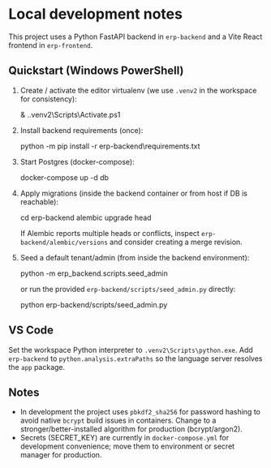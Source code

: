 Local development notes
=======================

This project uses a Python FastAPI backend in `erp-backend` and a Vite React frontend in `erp-frontend`.

Quickstart (Windows PowerShell)
-------------------------------

1. Create / activate the editor virtualenv (we use `.venv2` in the workspace for consistency):

   & .\.venv2\Scripts\Activate.ps1

2. Install backend requirements (once):

   python -m pip install -r erp-backend\requirements.txt

3. Start Postgres (docker-compose):

   docker-compose up -d db

4. Apply migrations (inside the backend container or from host if DB is reachable):

   cd erp-backend
   alembic upgrade head

   If Alembic reports multiple heads or conflicts, inspect `erp-backend/alembic/versions` and consider creating a merge revision.

5. Seed a default tenant/admin (from inside the backend environment):

   python -m erp_backend.scripts.seed_admin

   or run the provided `erp-backend/scripts/seed_admin.py` directly:

   python erp-backend/scripts/seed_admin.py

VS Code
-------

Set the workspace Python interpreter to `.venv2\Scripts\python.exe`. Add `erp-backend` to `python.analysis.extraPaths` so the language server resolves the `app` package.

Notes
-----
- In development the project uses `pbkdf2_sha256` for password hashing to avoid native `bcrypt` build issues in containers. Change to a stronger/better-installed algorithm for production (bcrypt/argon2).
- Secrets (SECRET_KEY) are currently in `docker-compose.yml` for development convenience; move them to environment or secret manager for production.
